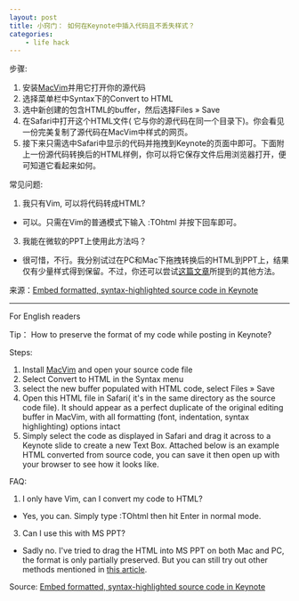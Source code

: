 ```yaml
---
layout: post
title: 小窍门： 如何在Keynote中插入代码且不丢失样式？
categories:
    - life hack
---
```


步骤:

1. 安装[MacVim](https://code.google.com/p/macvim/)并用它打开你的源代码
2. 选择菜单栏中Syntax下的Convert to HTML
3. 选中新创建的包含HTML的buffer，然后选择Files » Save
4. 在Safari中打开这个HTML文件( 它与你的源代码在同一个目录下)。你会看见一份完美复制了源代码在MacVim中样式的网页。
5. 接下来只需选中Safari中显示的代码并拖拽到Keynote的页面中即可。下面附上一份源代码转换后的HTML样例，你可以将它保存文件后用浏览器打开，便可知道它看起来如何。

常见问题:

1. 我只有Vim, 可以将代码转成HTML?
  - 可以。只需在Vim的普通模式下输入 :TOhtml 并按下回车即可。
3. 我能在微软的PPT上使用此方法吗？
  - 很可惜，不行。我分别试过在PC和Mac下拖拽转换后的HTML到PPT上，结果仅有少量样式得到保留。不过，你还可以尝试[这篇文章](http://hints.macworld.com/article.php?story=20091104002118164)所提到的其他方法。

来源：[Embed formatted, syntax-highlighted source code in Keynote](http://hints.macworld.com/article.php?story=20091104002118164)

------

For English readers

Tip： How to preserve the format of my code while posting in Keynote?

Steps:

1. Install [MacVim](https://code.google.com/p/macvim/) and open your source code file
2. Select Convert to HTML in the Syntax menu
3. select the new buffer populated with HTML code, select Files » Save
4. Open this HTML file in Safari( it's in the same directory as the source code file). It should appear as a perfect duplicate of the original editing buffer in MacVim, with all formatting (font, indentation, syntax highlighting) options intact
5. Simply select the code as displayed in Safari and drag it across to a Keynote slide to create a new Text Box. Attached below is an example HTML converted from source code, you can save it then open up with your browser to see how it looks like.

FAQ:

1. I only have Vim, can I convert my code to HTML?
  - Yes, you can. Simply type :TOhtml then hit Enter in normal mode.
3. Can I use this with MS PPT?
  - Sadly no. I've tried to drag the HTML into MS PPT on both Mac and PC, the format is only partially preserved. But you can still try out other methods mentioned in [this article](http://hints.macworld.com/article.php?story=20091104002118164).

Source: [Embed formatted, syntax-highlighted source code in Keynote](http://hints.macworld.com/article.php?story=20091104002118164)
